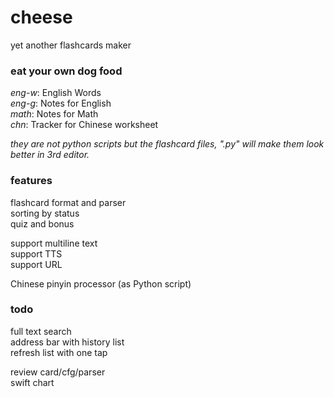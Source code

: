 # cheese

yet another flashcards maker  

### eat your own dog food

*eng-w*: English Words  
*eng-g*: Notes for English  
*math*: Notes for Math  
*chn*: Tracker for Chinese worksheet  

*they are not python scripts but the flashcard files, ".py" will make them look better in 3rd editor.*

### features

flashcard format and parser  
sorting by status  
quiz and bonus  

support multiline text  
support TTS  
support URL  
  
Chinese pinyin processor (as Python script)  

### todo

full text search  
address bar with history list  
refresh list with one tap  

review card/cfg/parser  
swift chart  